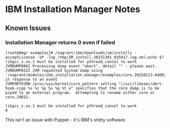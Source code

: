 # IBM Installation Manager Notes

## Known Issues

### Installation Manager returns 0 even if failed

```
[root@dmgr examples]# /vagrant/ibm/downloads/im/installc -acceptLicense -sP -log /tmp/IM_install.20151301_035917.log.xml;echo $?
libgcc_s.so.1 must be installed for pthread_cancel to work
JVMDUMP006I Processing dump event "abort", detail "" - please wait.
JVMDUMP032I JVM requested System dump using '/vagrant/modules/ibm_installation_manager/examples/core.20150113.040024.19642.0001.dmp' in response to an event
JVMPORT030W /proc/sys/kernel/core_pattern setting "|/usr/libexec/abrt-hook-ccpp %s %c %p %u %g %t e" specifies that the core dump is to be piped to an external program.  Attempting to rename either core or core.19652.

libgcc_s.so.1 must be installed for pthread_cancel to work
0
```

This isn't an issue with Puppet - it's IBM's shitty software.
